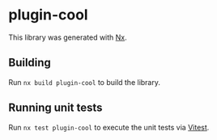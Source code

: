 # plugin-cool

This library was generated with [Nx](https://nx.dev).

## Building

Run `nx build plugin-cool` to build the library.

## Running unit tests

Run `nx test plugin-cool` to execute the unit tests via [Vitest](https://vitest.dev/).
